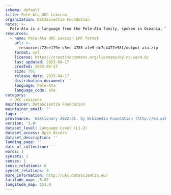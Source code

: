 ```yaml
---
schema: default
title: Pele-Ata UKC Lexicon
organization: DataScientia Foundation
notes: >-
  Pele-Ata is a language from the Pele-Ata family, spoken in Oceania. The UKC Lexicon of Pele-Ata is represented as a lexico-semantic network. It consists of words, word senses, synsets, as well as sense-level and synset-level relationships.
resources:
  - name: Pele-Ata UKC Lexicon LMF format
    url: >-
      resources/72ee179e-c5ec-4785-afe9-dc7c4477e98f/output-ata.zip
    format: xml
    license: https://creativecommons.org/licenses/by-nc-sa/4.0/
    last_updated: 2023-04-17
    created: 2023-04-17
    size: 761
    release_date: 2023-04-17
    distribution_document: ''
    language: Pele-Ata
    language_code: ata
category:
  - UKC Lexicons
maintainer: DataScientia Foundation
maintainer_email: ''
tags: ''
provenance: 'Wiktionary 2022.01. by Wikimedia Foundation (http://en.wiktionary.org); Princeton WordNet 2.1 by Princeton University (https://wordnet.princeton.edu)'
version: '1.0'
dataset_level: Language Level (L1-2)
dataset_access: Open Access
dataset_description: ''
landing_page: ''
date_of_collection: ''
words: 1
synsets: 1
senses: 1
sense_relations: 0
synset_relations: 0
more_information: http://ukc.datascientia.eu/
latitude_map: -5.67
longitude_map: 151.0
---
```

